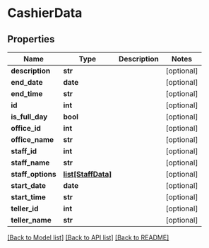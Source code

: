 # CashierData

## Properties
Name | Type | Description | Notes
------------ | ------------- | ------------- | -------------
**description** | **str** |  | [optional] 
**end_date** | **date** |  | [optional] 
**end_time** | **str** |  | [optional] 
**id** | **int** |  | [optional] 
**is_full_day** | **bool** |  | [optional] 
**office_id** | **int** |  | [optional] 
**office_name** | **str** |  | [optional] 
**staff_id** | **int** |  | [optional] 
**staff_name** | **str** |  | [optional] 
**staff_options** | [**list[StaffData]**](StaffData.md) |  | [optional] 
**start_date** | **date** |  | [optional] 
**start_time** | **str** |  | [optional] 
**teller_id** | **int** |  | [optional] 
**teller_name** | **str** |  | [optional] 

[[Back to Model list]](../README.md#documentation-for-models) [[Back to API list]](../README.md#documentation-for-api-endpoints) [[Back to README]](../README.md)

